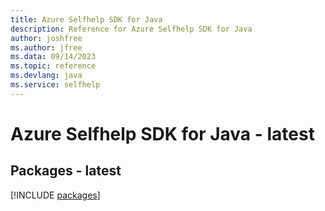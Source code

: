 ```yaml
---
title: Azure Selfhelp SDK for Java
description: Reference for Azure Selfhelp SDK for Java
author: joshfree
ms.author: jfree
ms.data: 09/14/2023
ms.topic: reference
ms.devlang: java
ms.service: selfhelp
---
```

# Azure Selfhelp SDK for Java - latest
## Packages - latest
[!INCLUDE [packages](selfhelp-index.md)]